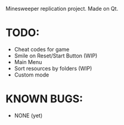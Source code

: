 Minesweeper replication project. Made on Qt.

# TODO:

- Cheat codes for game 
- Smile on Reset/Start Button (WIP)
- Main Menu
- Sort resources by folders (WIP)
- Custom mode


# KNOWN BUGS:

- NONE (yet)
